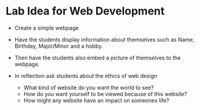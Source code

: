 # Lab Idea for Web Development

- Create a simple webpage

- Have the students display information about themselves such as Name, Birthday, Major/Minor and a hobby.

- Then have the students also embed a picture of themselves to the webpage.

- In reflection ask students about the ethics of web design
  - What kind of website do you want the world to see?
  - How do you want yourself to be viewed because of this website?
  - How might any website have an impact on someones life?
